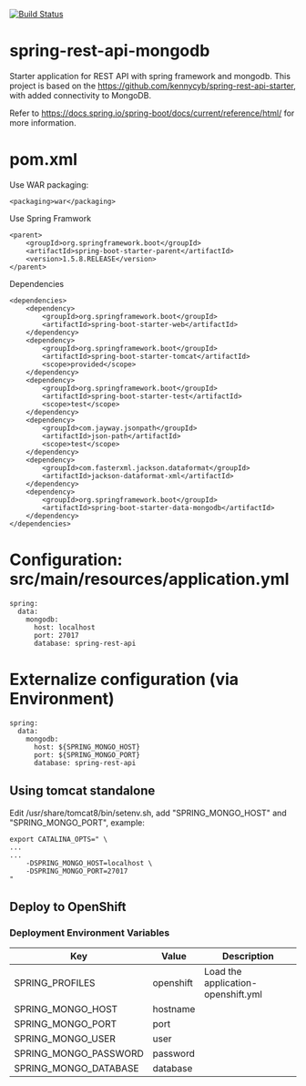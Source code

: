 [![Build Status](https://travis-ci.org/kennycyb/spring-rest-api-mongodb.svg?branch=master)](https://travis-ci.org/kennycyb/spring-rest-api-mongodb)

# spring-rest-api-mongodb
Starter application for REST API with spring framework and mongodb.  This
project is based on the https://github.com/kennycyb/spring-rest-api-starter,
with added connectivity to MongoDB.

Refer to https://docs.spring.io/spring-boot/docs/current/reference/html/ for more information.

# pom.xml
Use WAR packaging:

	<packaging>war</packaging>

Use Spring Framwork


    <parent>
        <groupId>org.springframework.boot</groupId>
        <artifactId>spring-boot-starter-parent</artifactId>
        <version>1.5.8.RELEASE</version>
    </parent>

Dependencies

	<dependencies>
        <dependency>
            <groupId>org.springframework.boot</groupId>
            <artifactId>spring-boot-starter-web</artifactId>
        </dependency>
        <dependency>
            <groupId>org.springframework.boot</groupId>
            <artifactId>spring-boot-starter-tomcat</artifactId>
            <scope>provided</scope>
        </dependency>
        <dependency>
            <groupId>org.springframework.boot</groupId>
            <artifactId>spring-boot-starter-test</artifactId>
            <scope>test</scope>
        </dependency>
        <dependency>
            <groupId>com.jayway.jsonpath</groupId>
            <artifactId>json-path</artifactId>
            <scope>test</scope>
        </dependency>
        <dependency>
			<groupId>com.fasterxml.jackson.dataformat</groupId>
			<artifactId>jackson-dataformat-xml</artifactId>
        </dependency>
        <dependency>
            <groupId>org.springframework.boot</groupId>
            <artifactId>spring-boot-starter-data-mongodb</artifactId>
        </dependency>		
    </dependencies>


# Configuration: src/main/resources/application.yml

	spring:
	  data:
	    mongodb:
	      host: localhost
	      port: 27017
	      database: spring-rest-api

# Externalize configuration (via Environment)

	spring:
	  data:
	    mongodb:
	      host: ${SPRING_MONGO_HOST}
	      port: ${SPRING_MONGO_PORT}
	      database: spring-rest-api

## Using tomcat standalone

Edit /usr/share/tomcat8/bin/setenv.sh, add "SPRING\_MONGO\_HOST" and "SPRING\_MONGO\_PORT", example:

	export CATALINA_OPTS=" \
	...
	...
  		-DSPRING_MONGO_HOST=localhost \
  		-DSPRING_MONGO_PORT=27017
  	"

## Deploy to OpenShift

### Deployment Environment Variables

| Key                     | Value     | Description                        |
| ----------------------- | --------- | ---------------------------------- |
| SPRING_PROFILES         | openshift | Load the application-openshift.yml |
| SPRING\_MONGO\_HOST     | hostname  |                                    |
| SPRING\_MONGO\_PORT     | port      |                                    |
| SPRING\_MONGO\_USER     | user      |                                    |
| SPRING\_MONGO\_PASSWORD | password  |                                    |
| SPRING\_MONGO\_DATABASE | database  |                                    |
